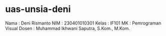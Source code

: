 # uas-unsia-deni

Nama : Deni Rismanto
NIM : 230401010301
Kelas : IF101
MK : Pemrograman Visual
Dosen : Muhammad Ikhwani Saputra, S.Kom., M.Kom.
